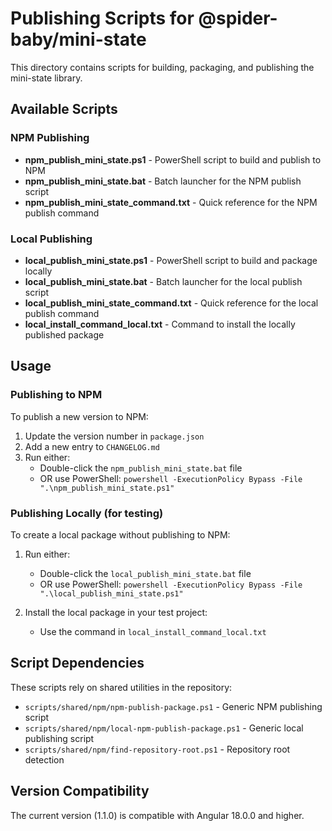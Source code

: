 # Publishing Scripts for @spider-baby/mini-state

This directory contains scripts for building, packaging, and publishing the mini-state library.

## Available Scripts

### NPM Publishing

- **npm_publish_mini_state.ps1** - PowerShell script to build and publish to NPM
- **npm_publish_mini_state.bat** - Batch launcher for the NPM publish script
- **npm_publish_mini_state_command.txt** - Quick reference for the NPM publish command

### Local Publishing

- **local_publish_mini_state.ps1** - PowerShell script to build and package locally
- **local_publish_mini_state.bat** - Batch launcher for the local publish script
- **local_publish_mini_state_command.txt** - Quick reference for the local publish command
- **local_install_command_local.txt** - Command to install the locally published package

## Usage

### Publishing to NPM

To publish a new version to NPM:

1. Update the version number in `package.json`
2. Add a new entry to `CHANGELOG.md`
3. Run either:
   - Double-click the `npm_publish_mini_state.bat` file
   - OR use PowerShell: `powershell -ExecutionPolicy Bypass -File ".\npm_publish_mini_state.ps1"`

### Publishing Locally (for testing)

To create a local package without publishing to NPM:

1. Run either:
   - Double-click the `local_publish_mini_state.bat` file
   - OR use PowerShell: `powershell -ExecutionPolicy Bypass -File ".\local_publish_mini_state.ps1"`

2. Install the local package in your test project:
   - Use the command in `local_install_command_local.txt`

## Script Dependencies

These scripts rely on shared utilities in the repository:

- `scripts/shared/npm/npm-publish-package.ps1` - Generic NPM publishing script
- `scripts/shared/npm/local-npm-publish-package.ps1` - Generic local publishing script
- `scripts/shared/npm/find-repository-root.ps1` - Repository root detection

## Version Compatibility

The current version (1.1.0) is compatible with Angular 18.0.0 and higher.